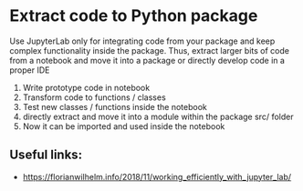 # Extract code to Python package

Use JupyterLab only for integrating code from your package and keep complex functionality inside the package. Thus, extract larger bits of code from a notebook and move it into a package or directly develop code in a proper IDE

1.  Write prototype code in notebook
2.  Transform code to functions / classes
3.  Test new classes / functions inside the notebook
4.  directly extract and move it into a module within the package src/ folder
5.  Now it can be imported and used inside the notebook

## Useful links:
- https://florianwilhelm.info/2018/11/working_efficiently_with_jupyter_lab/